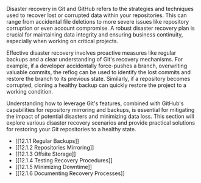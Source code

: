 Disaster recovery in Git and GitHub refers to the strategies and techniques used to recover lost or corrupted data within your repositories. This can range from accidental file deletions to more severe issues like repository corruption or even account compromise. A robust disaster recovery plan is crucial for maintaining data integrity and ensuring business continuity, especially when working on critical projects.

Effective disaster recovery involves proactive measures like regular backups and a clear understanding of Git's recovery mechanisms. For example, if a developer accidentally force-pushes a branch, overwriting valuable commits, the reflog can be used to identify the lost commits and restore the branch to its previous state. Similarly, if a repository becomes corrupted, cloning a healthy backup can quickly restore the project to a working condition.

Understanding how to leverage Git's features, combined with GitHub's capabilities for repository mirroring and backups, is essential for mitigating the impact of potential disasters and minimizing data loss. This section will explore various disaster recovery scenarios and provide practical solutions for restoring your Git repositories to a healthy state.

- [[12.1.1 Regular Backups]]
- [[12.1.2 Repositories Mirroring]]
- [[12.1.3 Offsite Storage]]
- [[12.1.4 Testing Recovery Procedures]]
- [[12.1.5 Minimizing Downtime]]
- [[12.1.6 Documenting Recovery Processes]]